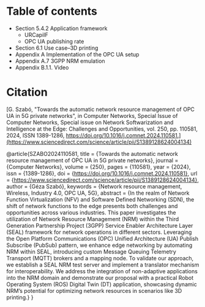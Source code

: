 # Table of contents
- Section 5.4.2 Application framework
	- URCapiIF
	- OPC UA publishing rate
- Section 6.1 Use case–3D printing
- Appendix A Implementation of the OPC UA setup
- Appendix A.7 3GPP NRM emulation
- Appendix B.1.1. Video

# Citation
[G. Szabó, "Towards the automatic network resource management of OPC UA in 5G private networks", in Computer Networks, Special Issue of Computer Networks, Special issue on Network Softwarization and Intelligence at the Edge: Challenges and Opportunities, vol. 250, pp. 110581, 2024, ISSN 1389-1286, https://doi.org/10.1016/j.comnet.2024.110581.](https://www.sciencedirect.com/science/article/pii/S1389128624004134)

@article{SZABO2024110581,
  title = {Towards the automatic network resource management of OPC UA in 5G private networks},
  journal = {Computer Networks},
  volume = {250},
  pages = {110581},
  year = {2024},
  issn = {1389-1286},
  doi = {https://doi.org/10.1016/j.comnet.2024.110581},
  url = {https://www.sciencedirect.com/science/article/pii/S1389128624004134},
  author = {Géza Szabó},
  keywords = {Network resource management, Wireless, Industry 4.0, OPC UA, 5G},
  abstract = {In the realm of Network Function Virtualization (NFV) and Software Defined Networking (SDN), the shift of network functions to the edge presents both challenges and opportunities across various industries. This paper investigates the utilization of Network Resource Management (NRM) within the Third Generation Partnership Project (3GPP) Service Enabler Architecture Layer (SEAL) framework for network operations in different sectors. Leveraging the Open Platform Communications (OPC) Unified Architecture (UA) Publish Subscribe (PubSub) pattern, we enhance edge networking by automating NRM within SEAL, introducing custom Message Queuing Telemetry Transport (MQTT) brokers and a mapping node. To validate our approach, we establish a SEAL NRM test server and implement a translator mechanism for interoperability. We address the integration of non-adaptive applications into the NRM domain and demonstrate our proposal with a practical Robot Operating System (ROS) Digital Twin (DT) application, showcasing dynamic NRM’s potential for optimizing network resources in scenarios like 3D printing.}
}
